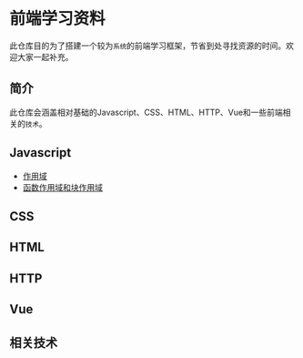 # 前端学习资料

此仓库目的为了搭建一个较为`系统`的前端学习框架，节省到处寻找资源的时间。欢迎大家一起补充。

## 简介
此仓库会涵盖相对基础的Javascript、CSS、HTML、HTTP、Vue和一些前端相关的`技术`。

## Javascript
+ [作用域](./src/JS/00作用域.md)
+ [函数作用域和块作用域](./src/JS/01函数作用域和块作用域.md)
## CSS

## HTML

## HTTP

## Vue

## 相关技术